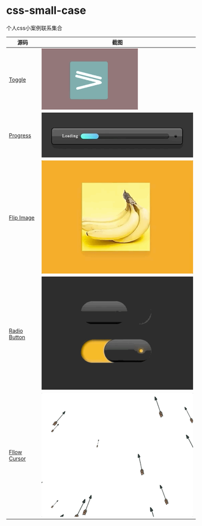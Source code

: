 # css-small-case
个人css小案例联系集合

| 源码 | 截图 |
| ---- | ---- |
| [Toggle](https://github.com/dlgchg/css-small-case/blob/main/toggle.html) | ![](https://github.com/dlgchg/css-small-case/blob/main/gif/toggle.gif?raw=true) |
| [Progress](https://github.com/dlgchg/css-small-case/blob/main/progress.html) | ![](https://github.com/dlgchg/css-small-case/blob/main/gif/progress.gif?raw=true) |
| [Flip Image](https://github.com/dlgchg/css-small-case/blob/main/flipimage.html) | ![](https://github.com/dlgchg/css-small-case/blob/main/gif/flipimage.gif?raw=true) |
| [Radio Button](https://github.com/dlgchg/css-small-case/blob/main/radio.html) | ![](https://github.com/dlgchg/css-small-case/blob/main/gif/radio.gif?raw=true) |
| [Fllow Cursor](https://github.com/dlgchg/css-small-case/blob/main/fllowapple.html) | ![](https://github.com/dlgchg/css-small-case/blob/main/gif/fllowcursor.gif?raw=true) |